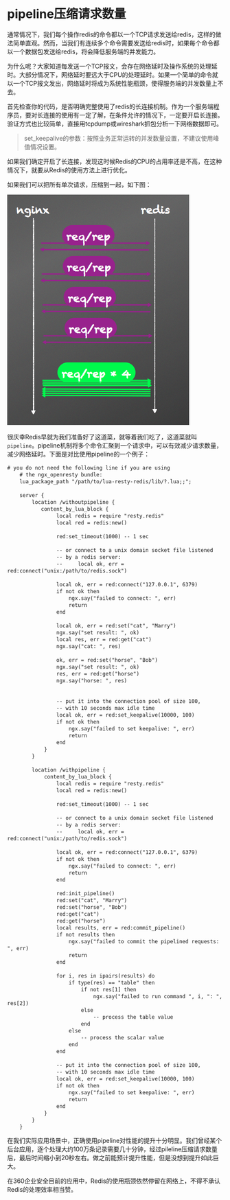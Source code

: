 # pipeline压缩请求数量

通常情况下，我们每个操作redis的命令都以一个TCP请求发送给redis，这样的做法简单直观。然而，当我们有连续多个命令需要发送给redis时，如果每个命令都以一个数据包发送给redis，将会降低服务端的并发能力。

为什么呢？大家知道每发送一个TCP报文，会存在网络延时及操作系统的处理延时。大部分情况下，网络延时要远大于CPU的处理延时。如果一个简单的命令就以一个TCP报文发出，网络延时将成为系统性能瓶颈，使得服务端的并发数量上不去。

首先检查你的代码，是否明确完整使用了redis的长连接机制。作为一个服务端程序员，要对长连接的使用有一定了解，在条件允许的情况下，一定要开启长连接。验证方式也比较简单，直接用tcpdump或wireshark抓包分析一下网络数据即可。

> set_keepalive的参数：按照业务正常运转的并发数量设置，不建议使用峰值情况设置。

如果我们确定开启了长连接，发现这时候Redis的CPU的占用率还是不高，在这种情况下，就要从Redis的使用方法上进行优化。

如果我们可以把所有单次请求，压缩到一起，如下图：

![请求示意图](../images/pipeline.png)

很庆幸Redis早就为我们准备好了这道菜，就等着我们吃了，这道菜就叫`pipeline`。pipeline机制将多个命令汇聚到一个请求中，可以有效减少请求数量，减少网络延时。下面是对比使用pipeline的一个例子：

```
# you do not need the following line if you are using
    # the ngx_openresty bundle:
    lua_package_path "/path/to/lua-resty-redis/lib/?.lua;;";

    server {
        location /withoutpipeline {
           content_by_lua_block {
                local redis = require "resty.redis"
                local red = redis:new()

                red:set_timeout(1000) -- 1 sec

                -- or connect to a unix domain socket file listened
                -- by a redis server:
                --     local ok, err = red:connect("unix:/path/to/redis.sock")

                local ok, err = red:connect("127.0.0.1", 6379)
                if not ok then
                    ngx.say("failed to connect: ", err)
                    return
                end

                local ok, err = red:set("cat", "Marry")
                ngx.say("set result: ", ok)
                local res, err = red:get("cat")
                ngx.say("cat: ", res)

                ok, err = red:set("horse", "Bob")
                ngx.say("set result: ", ok)
                res, err = red:get("horse")
                ngx.say("horse: ", res)


                -- put it into the connection pool of size 100,
                -- with 10 seconds max idle time
                local ok, err = red:set_keepalive(10000, 100)
                if not ok then
                    ngx.say("failed to set keepalive: ", err)
                    return
                end
            }
        }

        location /withpipeline {
            content_by_lua_block {
                local redis = require "resty.redis"
                local red = redis:new()

                red:set_timeout(1000) -- 1 sec

                -- or connect to a unix domain socket file listened
                -- by a redis server:
                --     local ok, err = red:connect("unix:/path/to/redis.sock")

                local ok, err = red:connect("127.0.0.1", 6379)
                if not ok then
                    ngx.say("failed to connect: ", err)
                    return
                end

                red:init_pipeline()
                red:set("cat", "Marry")
                red:set("horse", "Bob")
                red:get("cat")
                red:get("horse")
                local results, err = red:commit_pipeline()
                if not results then
                    ngx.say("failed to commit the pipelined requests: ", err)
                    return
                end

                for i, res in ipairs(results) do
                    if type(res) == "table" then
                        if not res[1] then
                            ngx.say("failed to run command ", i, ": ", res[2])
                        else
                            -- process the table value
                        end
                    else
                        -- process the scalar value
                    end
                end

                -- put it into the connection pool of size 100,
                -- with 10 seconds max idle time
                local ok, err = red:set_keepalive(10000, 100)
                if not ok then
                    ngx.say("failed to set keepalive: ", err)
                    return
                end
            }
        }
    }
```

在我们实际应用场景中，正确使用pipeline对性能的提升十分明显。我们曾经某个后台应用，逐个处理大约100万条记录需要几十分钟，经过pileline压缩请求数量后，最后时间缩小到20秒左右。做之前能预计提升性能，但是没想到提升如此巨大。

在360企业安全目前的应用中，Redis的使用瓶颈依然停留在网络上，不得不承认Redis的处理效率相当赞。
